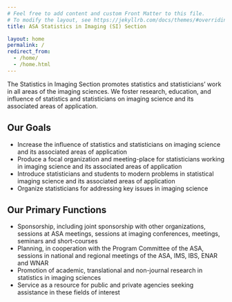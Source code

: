 ```yaml
---
# Feel free to add content and custom Front Matter to this file.
# To modify the layout, see https://jekyllrb.com/docs/themes/#overriding-theme-defaults
title: ASA Statistics in Imaging (SI) Section

layout: home
permalink: /
redirect_from: 
  - /home/
  - /home.html
---
```



The Statistics in Imaging Section promotes statistics and statisticians’ work in all areas of the imaging sciences. We foster research, education, and influence of statistics and statisticians on imaging science and its associated areas of application.

## Our Goals

- Increase the influence of statistics and statisticians on imaging science and its associated areas of application
- Produce a focal organization and meeting-place for statisticians working in imaging science and its associated areas of application
- Introduce statisticians and students to modern problems in statistical imaging science and its associated areas of application
- Organize statisticians for addressing key issues in imaging science

## Our Primary Functions

- Sponsorship, including joint sponsorship with other organizations, sessions at ASA meetings, sessions at imaging conferences, meetings, seminars and short-courses
- Planning, in cooperation with the Program Committee of the ASA, sessions in national and regional meetings of the ASA, IMS, IBS, ENAR and WNAR
- Promotion of academic, translational and non-journal research in statistics in imaging sciences
- Service as a resource for public and private agencies seeking assistance in these fields of interest
